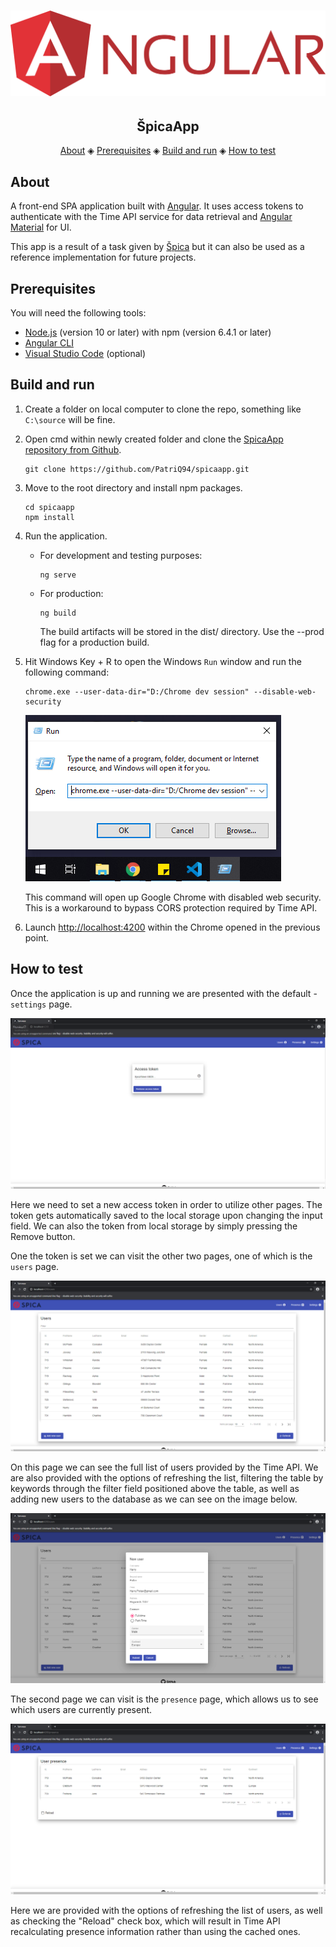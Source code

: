 <h1 align="center">
  <img src="docs/angular-logo.png"></a>
</h1>

<h2 align="center">ŠpicaApp</h2>

<p align="center">
  <a href="#about">About</a> ◈
  <a href="#prerequisites">Prerequisites</a> ◈
  <a href="#build-and-run">Build and run</a> ◈
  <a href="#how-to-test">How to test</a>
</p>

## About

A front-end SPA application built with [Angular](https://angular.io/). It uses access tokens to authenticate with the Time API service for data retrieval and [Angular Material](https://material.angular.io/) for UI.

This app is a result of a task given by [Špica](https://www.spica.si/) but it can also be used as a reference implementation for future projects.

## Prerequisites

You will need the following tools:

- [Node.js](https://nodejs.org/en/) (version 10 or later) with npm (version 6.4.1 or later)
- [Angular CLI](https://github.com/angular/angular-cli)
- [Visual Studio Code](https://code.visualstudio.com/) (optional)

## Build and run

1. Create a folder on local computer to clone the repo, something like `C:\source` will be fine.

2. Open cmd within newly created folder and clone the [SpicaApp repository from Github](https://github.com/PatriQ94/spicaapp).

   ```console
   git clone https://github.com/PatriQ94/spicaapp.git
   ```

3. Move to the root directory and install npm packages.

   ```console
   cd spicaapp
   npm install
   ```

4. Run the application.

   - For development and testing purposes:

     ```
     ng serve
     ```

   - For production:

     ```
     ng build
     ```
     The build artifacts will be stored in the dist/ directory. 
     Use the --prod flag for a production build.

5. Hit Windows Key + R to open the Windows ``Run`` window and run the following command:
   ```console
   chrome.exe --user-data-dir="D:/Chrome dev session" --disable-web-security
   ```
    ![run](docs/run.png)

   This command will open up Google Chrome with disabled web security. This is a workaround to bypass CORS protection required by Time API.

6. Launch [http://localhost:4200](http://localhost:4200) within the Chrome opened in the previous point.

## How to test

Once the application is up and running we are presented with the default - ``settings`` page.

![Settings](docs/settings.png)

Here we need to set a new access token in order to utilize other pages. The token gets automatically saved to the local storage upon changing the input field. We can also the token from local storage by simply pressing the Remove button.

One the token is set we can visit the other two pages, one of which is the ``users`` page. 

![users](docs/users.png)

On this page we can see the full list of users provided by the Time API. We are also provided with the options of refreshing the list, filtering the table by keywords through the filter field positioned above the table, as well as adding new users to the database as we can see on the image below.

![newUser](docs/newUser.png)

The second page we can visit is the ``presence`` page, which allows us to see which users are currently present.

![presence](docs/presence.png)

Here we are provided with the options of refreshing the list of users, as well as checking the "Reload" check box, which will result in Time API recalculating presence information rather than using the cached ones.